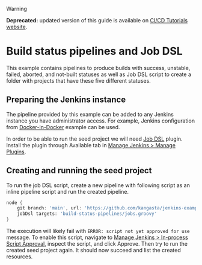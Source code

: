 > [!WARNING]
> __Deprecated:__ updated version of this guide is available on [CI/CD Tutorials website](https://cicd-tutorials.net/tutorials/jenkins/build-status-pipelines/).

# Build status pipelines and Job DSL

This example contains pipelines to produce builds with success, unstable, failed, aborted, and not-built statuses as well as Job DSL script to create a folder with projects that have these five different statuses.

## Preparing the Jenkins instance

The pipeline provided by this example can be added to any Jenkins instance you have administrator access. For example, Jenkins configuration from [Docker-in-Docker](../dind-jenkins/) example can be used.

In order to be able to run the seed project we will need [Job DSL](https://plugins.jenkins.io/job-dsl/) plugin. Install the plugin through Available tab in [Manage Jenkins > Manage Plugins](http://localhost:8080/pluginManager/available).

## Creating and running the seed project

To run the job DSL script, create a new pipeline with following script as an inline pipeline script and run the created pipeline.

```groovy
node {
    git branch: 'main', url: 'https://github.com/kangasta/jenkins-examples.git'
    jobDsl targets: 'build-status-pipelines/jobs.groovy'
}
```

The execution will likely fail with `ERROR: script not yet approved for use` message. To enable this script, navigate to [Manage Jenkins > In-process Script Approval](http://localhost:8080/scriptApproval/), inspect the script, and click Approve. Then try to run the created seed project again. It should now succeed and list the created resources.
